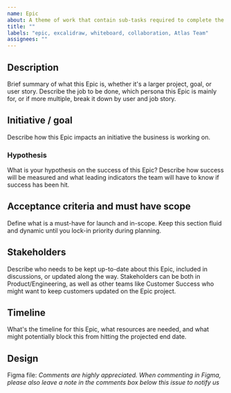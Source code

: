 ```yaml
---
name: Epic
about: A theme of work that contain sub-tasks required to complete the larger goal / larger user-story
title: ""
labels: "epic, excalidraw, whiteboard, collaboration, Atlas Team"
assignees: ""
---
```


## Description

Brief summary of what this Epic is, whether it's a larger project, goal, or user story. Describe the job to be done, which persona this Epic is mainly for, or if more multiple, break it down by user and job story.

## Initiative / goal

Describe how this Epic impacts an initiative the business is working on.

### Hypothesis

What is your hypothesis on the success of this Epic? Describe how success will be measured and what leading indicators the team will have to know if success has been hit.

## Acceptance criteria and must have scope

Define what is a must-have for launch and in-scope. Keep this section fluid and dynamic until you lock-in priority during planning.

## Stakeholders

Describe who needs to be kept up-to-date about this Epic, included in discussions, or updated along the way. Stakeholders can be both in Product/Engineering, as well as other teams like Customer Success who might want to keep customers updated on the Epic project.

## Timeline

What's the timeline for this Epic, what resources are needed, and what might potentially block this from hitting the projected end date.

## Design

Figma file:
_Comments are highly appreciated. When commenting in Figma, please also leave a note in the comments box below this issue to notify us_
